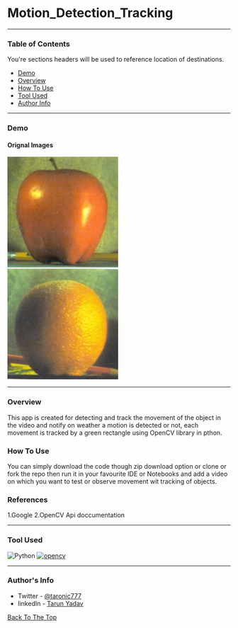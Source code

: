 # Motion_Detection_Tracking
---

### Table of Contents
You're sections headers will be used to reference location of destinations.

- [Demo](#demo)
- [Overview](#overview)
- [How To Use](#how-to-use)
- [Tool Used](#tool-used)
- [Author Info](#author-info)

---

### Demo

#### Orignal Images

<img src="https://github.com/Tarun-yadav777/Image_Blending/blob/main/static/apple.jpg"  width="250" height="250" /><br>
<img src="https://github.com/Tarun-yadav777/Image_Blending/blob/main/static/orange.jpg"  width="250" height="250" /><br>


---

### Overview

This app is created for detecting and track the movement of the object in the video and notify on weather a motion is detected or not, each movement is tracked by a green rectangle using OpenCV library in pthon.

### How To Use

You can simply download the code though zip download option or clone or fork the repo then run it in your favourite IDE or Notebooks and add a video on which you want to test or observe movement wit tracking of objects.

### References
1.Google
2.OpenCV Api doccumentation

---

### Tool Used

![Python](https://img.shields.io/badge/Python-3.8-blueviolet)
<a href="https://opencv.org/" target="_blank"> <img src="https://www.vectorlogo.zone/logos/opencv/opencv-icon.svg" alt="opencv" width="40" height="40"/> </a>


---

### Author's Info

- Twitter - [@taronic777](https://twitter.com/taronic777)
- linkedIn - [Tarun Yadav](https://www.linkedin.com/in/tarun-yadav-47442112b/)

[Back To The Top](#read-me-template)
